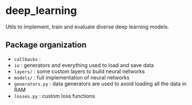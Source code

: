 # deep_learning
Utils to implement, train and evaluate diverse deep learning models.

## Package organization
- ```callbacks``` : 
- ```io``` : generators and everything used to load and save data
- ```layers/``` : some custom layers to build neural networks
- ```models/``` : full implementation of neural networks
- ```generators.py``` : data generators are used to avoid loading all the data in RAM
- ```losses.py``` : custom loss functions
